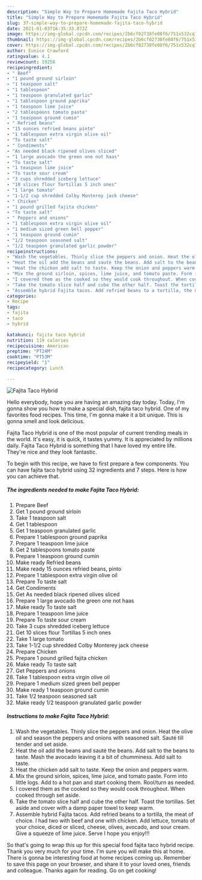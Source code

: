 ```yaml
---
description: "Simple Way to Prepare Homemade Fajita Taco Hybrid"
title: "Simple Way to Prepare Homemade Fajita Taco Hybrid"
slug: 37-simple-way-to-prepare-homemade-fajita-taco-hybrid
date: 2021-01-03T16:35:33.872Z
image: https://img-global.cpcdn.com/recipes/2b6cf82738fe08f6/751x532cq70/fajita-taco-hybrid-recipe-main-photo.jpg
thumbnail: https://img-global.cpcdn.com/recipes/2b6cf82738fe08f6/751x532cq70/fajita-taco-hybrid-recipe-main-photo.jpg
cover: https://img-global.cpcdn.com/recipes/2b6cf82738fe08f6/751x532cq70/fajita-taco-hybrid-recipe-main-photo.jpg
author: Eunice Crawford
ratingvalue: 4.1
reviewcount: 19258
recipeingredient:
- " Beef"
- "1 pound ground sirloin"
- "1 teaspoon salt"
- "1 tablespoon"
- "1 teaspoon granulated garlic"
- "1 tablespoon ground paprika"
- "1 teaspoon lime juice"
- "2 tablespoons tomato paste"
- "1 teaspoon ground cumin"
- " Refried beans"
- "15 ounces refried beans pinto"
- "1 tablespoon extra virgin olive oil"
- "To taste salt"
- " Condiments"
- "As needed black ripened olives sliced"
- "1 large avocado the green one not haas"
- "To taste salt"
- "1 teaspoon lime juice"
- "To taste sour cream"
- "3 cups shredded iceberg lettuce"
- "10 slices flour Tortillas 5 inch ones"
- "1 large tomato"
- "1-1/2 cup shredded Colby Monterey jack cheese"
- " Chicken"
- "1 pound grilled fajita chicken"
- "To taste salt"
- " Peppers and onions"
- "1 tablespoon extra virgin olive oil"
- "1 medium sized green bell pepper"
- "1 teaspoon ground cumin"
- "1/2 teaspoon seasoned salt"
- "1/2 teaspoon granulated garlic powder"
recipeinstructions:
- "Wash the vegetables. Thinly slice the peppers and onion. Heat the olive oil and season the peppers and onions with seasoned salt. Sauté till tender and set aside."
- "Heat the oil add the beans and sauté the beans. Add salt to the beans to taste. Mash the avocado leaving it a bit of chumminess. Add salt to taste."
- "Heat the chicken add salt to taste. Keep the onion and peppers warm."
- "Mix the ground sirloin, spices, lime juice, and tomato paste. Form into little logs. Add to a hot pan and start cooking them. Rool/turn as needed."
- "I covered them as the cooked so they would cook throughout. When cooked through set aside."
- "Take the tomato slice half and cube the other half. Toast the tortillas. Set aside and cover with a damp paper towel to keep warm."
- "Assemble hybrid Fajita tacos. Add refried beans to a tortilla, the meat of choice. I had two with beef and one with chicken. Add lettuce, tomato of your choice, diced or sliced, cheese, olives, avocado, and sour cream. Give a squeeze of lime juice. Serve I hope you enjoy!!!"
categories:
- Recipe
tags:
- fajita
- taco
- hybrid

katakunci: fajita taco hybrid 
nutrition: 119 calories
recipecuisine: American
preptime: "PT24M"
cooktime: "PT53M"
recipeyield: "1"
recipecategory: Lunch

---
```



![Fajita Taco Hybrid](https://img-global.cpcdn.com/recipes/2b6cf82738fe08f6/751x532cq70/fajita-taco-hybrid-recipe-main-photo.jpg)

Hello everybody, hope you are having an amazing day today. Today, I'm gonna show you how to make a special dish, fajita taco hybrid. One of my favorites food recipes. This time, I'm gonna make it a bit unique. This is gonna smell and look delicious.



Fajita Taco Hybrid is one of the most popular of current trending meals in the world. It's easy, it is quick, it tastes yummy. It is appreciated by millions daily. Fajita Taco Hybrid is something that I have loved my entire life. They're nice and they look fantastic.


To begin with this recipe, we have to first prepare a few components. You can have fajita taco hybrid using 32 ingredients and 7 steps. Here is how you can achieve that.

<!--inarticleads1-->

##### The ingredients needed to make Fajita Taco Hybrid:

1. Prepare  Beef
1. Get 1 pound ground sirloin
1. Take 1 teaspoon salt
1. Get 1 tablespoon
1. Get 1 teaspoon granulated garlic
1. Prepare 1 tablespoon ground paprika
1. Prepare 1 teaspoon lime juice
1. Get 2 tablespoons tomato paste
1. Prepare 1 teaspoon ground cumin
1. Make ready  Refried beans
1. Make ready 15 ounces refried beans, pinto
1. Prepare 1 tablespoon extra virgin olive oil
1. Prepare To taste salt
1. Get  Condiments
1. Get As needed black ripened olives sliced
1. Prepare 1 large avocado the green one not haas
1. Make ready To taste salt
1. Prepare 1 teaspoon lime juice
1. Prepare To taste sour cream
1. Take 3 cups shredded iceberg lettuce
1. Get 10 slices flour Tortillas 5 inch ones
1. Take 1 large tomato
1. Take 1-1/2 cup shredded Colby Monterey jack cheese
1. Prepare  Chicken
1. Prepare 1 pound grilled fajita chicken
1. Make ready To taste salt
1. Get  Peppers and onions
1. Take 1 tablespoon extra virgin olive oil
1. Prepare 1 medium sized green bell pepper
1. Make ready 1 teaspoon ground cumin
1. Take 1/2 teaspoon seasoned salt
1. Make ready 1/2 teaspoon granulated garlic powder




<!--inarticleads2-->

##### Instructions to make Fajita Taco Hybrid:

1. Wash the vegetables. Thinly slice the peppers and onion. Heat the olive oil and season the peppers and onions with seasoned salt. Sauté till tender and set aside.
1. Heat the oil add the beans and sauté the beans. Add salt to the beans to taste. Mash the avocado leaving it a bit of chumminess. Add salt to taste.
1. Heat the chicken add salt to taste. Keep the onion and peppers warm.
1. Mix the ground sirloin, spices, lime juice, and tomato paste. Form into little logs. Add to a hot pan and start cooking them. Rool/turn as needed.
1. I covered them as the cooked so they would cook throughout. When cooked through set aside.
1. Take the tomato slice half and cube the other half. Toast the tortillas. Set aside and cover with a damp paper towel to keep warm.
1. Assemble hybrid Fajita tacos. Add refried beans to a tortilla, the meat of choice. I had two with beef and one with chicken. Add lettuce, tomato of your choice, diced or sliced, cheese, olives, avocado, and sour cream. Give a squeeze of lime juice. Serve I hope you enjoy!!!




So that's going to wrap this up for this special food fajita taco hybrid recipe. Thank you very much for your time. I'm sure you will make this at home. There is gonna be interesting food at home recipes coming up. Remember to save this page on your browser, and share it to your loved ones, friends and colleague. Thanks again for reading. Go on get cooking!
